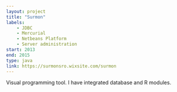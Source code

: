 ```yaml
---
layout: project
title: "Surmon"
labels:
    - JDBC 
    - Mercurial
    - Netbeans Platform
    - Server administration
start: 2013
end: 2015
type: java
link: https://surmonsro.wixsite.com/surmon
---
```

Visual programming tool. I have integrated database and R modules.
